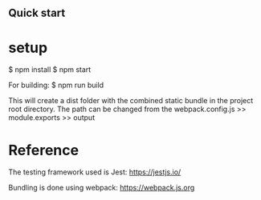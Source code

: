 ## Quick start

# setup
$ npm install
$ npm start

For building:
$ npm run build

This will create a dist folder with the combined static bundle in the project root directory. The path can be changed from the webpack.config.js >> module.exports >> output 


# Reference
The testing framework used is Jest: https://jestjs.io/

Bundling is done using webpack: https://webpack.js.org



